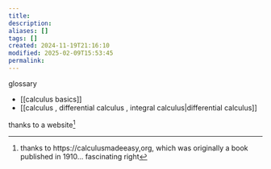 ```yaml
---
title: 
description: 
aliases: []
tags: []
created: 2024-11-19T21:16:10
modified: 2025-02-09T15:53:45
permalink:
---
```




glossary
- [[calculus basics]]
- [[calculus , differential calculus , integral calculus|differential calculus]]





thanks to a website[^calculusmadeeasy]

[^calculusmadeeasy]: thanks to https://calculusmadeeasy,org, which was originally a book published in 1910... fascinating right
